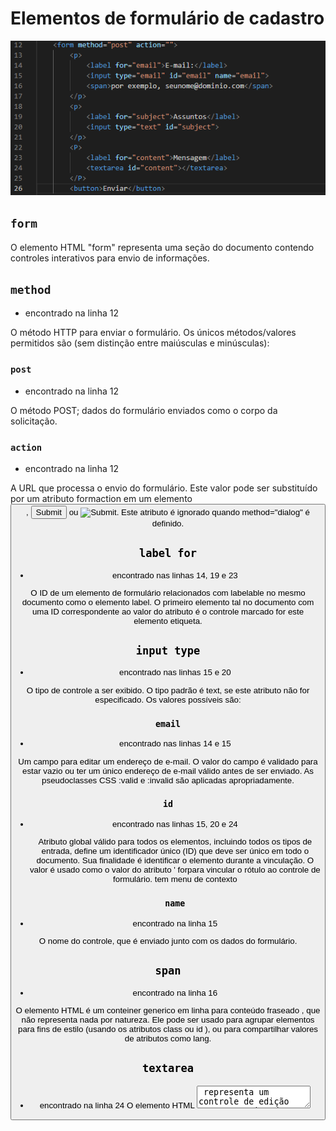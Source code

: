 # Elementos de formulário de cadastro

![código.do.projeto](img/codigo.png) 

## `form`
O elemento HTML "form" representa uma seção do documento contendo controles interativos para envio de informações.


## `method`
* encontrado na linha 12

O método HTTP para enviar o formulário. Os únicos métodos/valores permitidos são (sem distinção entre maiúsculas e minúsculas):

### `post`
* encontrado na linha 12

O método POST; dados do formulário enviados como o corpo da solicitação.

### `action`
* encontrado na linha 12

A URL que processa o envio do formulário. Este valor pode ser substituído por um atributo formaction em um elemento <button>, <input type="submit"> ou <input type="image">. Este atributo é ignorado quando method="dialog" é definido.

## `label for`
* encontrado nas linhas 14, 19 e 23

O ID de um elemento de formulário relacionados com labelable no mesmo documento como o elemento label. O primeiro elemento tal no documento com uma ID correspondente ao valor do atributo é o controle marcado for este elemento etiqueta.

## `input type`
* encontrado nas linhas 15 e 20

O tipo de controle a ser exibido. O tipo padrão é text, se este atributo não for especificado. Os valores possíveis são:

  ### `email`
  * encontrado nas linhas 14 e 15

  Um campo para editar um endereço de e-mail. O valor do campo é validado para estar vazio ou ter um único endereço de e-mail válido antes de ser enviado. As pseudoclasses CSS :valid e :invalid são aplicadas apropriadamente.

  ### `id`
* encontrado nas linhas 15, 20 e 24

  Atributo global válido para todos os elementos, incluindo todos os tipos de entrada, define um identificador único (ID) que deve ser único em todo o documento. Sua finalidade é identificar o elemento durante a vinculação. O valor é usado como o valor do atributo <label>' forpara vincular o rótulo ao controle de formulário. tem menu de contexto

  ### `name`
* encontrado na linha 15

O nome do controle, que é enviado junto com os dados do formulário.

## `span`
* encontrado na linha 16

O elemento HTML <span> é um conteiner generico em linha para conteúdo fraseado , que não representa nada por natureza. Ele pode ser usado para agrupar elementos para fins de estilo (usando os atributos class ou id ), ou para compartilhar valores de atributos como lang. 

## `textarea`
* encontrado na linha 24
O elemento HTML <textarea> representa um controle de edição para uma caixa de texto, útil quando você quer permitir ao usuário informar um texto extenso em formato livre, como um comentário ou formulário de retorno.

### `id`
* encontrado na linha 24

Um atributo id para permitir que <textarea> seja associado a um elemento <label> para fins de acessibilidade.

## `button`
* encontrado na linha 26

O Elemento HTML <button> representa um botão clicável.






